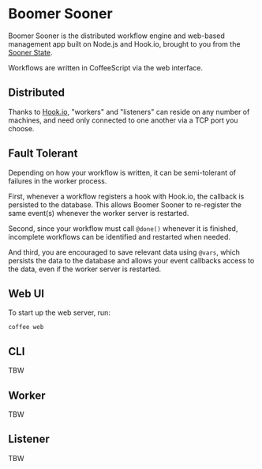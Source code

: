 # Boomer Sooner

Boomer Sooner is the distributed workflow engine and web-based management app built on Node.js and Hook.io, brought to you from the <a href="http://en.wikipedia.org/wiki/Oklahoma">Sooner State</a>.

Workflows are written in CoffeeScript via the web interface.

## Distributed

Thanks to [Hook.io](https://github.com/hookio/hook.io), "workers" and "listeners" can reside on any number of machines, and need only connected to one another via a TCP port you choose.

## Fault Tolerant

Depending on how your workflow is written, it can be semi-tolerant of failures in the worker process.

First, whenever a workflow registers a hook with Hook.io, the callback is persisted to the database. This allows Boomer Sooner to re-register the same event(s) whenever the worker server is restarted.

Second, since your workflow must call `@done()` whenever it is finished, incomplete workflows can be identified and restarted when needed.

And third, you are encouraged to save relevant data using `@vars`, which persists the data to the database and allows your event callbacks access to the data, even if the worker server is restarted.

## Web UI

To start up the web server, run:

    coffee web

## CLI

TBW

## Worker

TBW

## Listener

TBW
